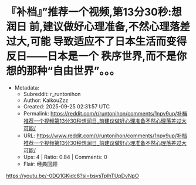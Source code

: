 # 『补档』”推荐一个视频,第13分30秒:想润日 前,建议做好心理准备,不然心理落差过大,可能 导致适应不了日本生活而变得反日——日本是一个 秩序世界,而不是你想的那种“自由世界”。。。

- Metadata:
  - Subreddit: r_runtonihon
  - Author: KaikouZzz
  - Created: 2025-09-25 02:31:57 UTC
  - Permalink: https://reddit.com/r/runtonihon/comments/1npv9up/补档推荐一个视频第13分30秒想润日_前建议做好心理准备不然心理落差过大可能/
  - URL: https://www.reddit.com/r/runtonihon/comments/1npv9up/补档推荐一个视频第13分30秒想润日_前建议做好心理准备不然心理落差过大可能/
  - Ups: 4 | Ratio: 0.84 | Comments: 0
  - Flair: 经典回顾


<https://youtu.be/-0DQ1GKidc8?si=bsvsTplhTUpDvNpO>

